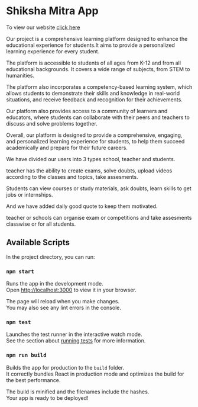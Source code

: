 # Shiksha Mitra App

To view our website [click here](https://itday-hackathon.vercel.app/)

Our project is a comprehensive learning platform designed to enhance the educational experience for students.It aims to provide a personalized learning experience for every student.

The platform is accessible to students of all ages from K-12 and from all educational backgrounds. It covers a wide range of subjects, from STEM to humanities.

The platform also incorporates a competency-based learning system, which allows students to demonstrate their skills and knowledge in real-world situations, and receive feedback and recognition for their achievements.

Our platform also provides access to a community of learners and educators, where students can collaborate with their peers and teachers to discuss and solve problems together.

Overall, our platform is designed to provide a comprehensive, engaging, and personalized learning experience for students, to help them succeed academically and prepare for their future careers.

We have divided our users into 3 types school, teacher and students.

teacher has the ability to create exams, solve doubts, upload videos according to the classes and topics, take assesments.

Students can view courses or study materials, ask doubts, learn skills to get jobs or internships. 

And we have added daily good quote to keep them motivated.

teacher or schools can organise exam or competitions and  take assesments classwise or for all students.

## Available Scripts

In the project directory, you can run:

### `npm start`

Runs the app in the development mode.\
Open [http://localhost:3000](http://localhost:3000) to view it in your browser.

The page will reload when you make changes.\
You may also see any lint errors in the console.

### `npm test`

Launches the test runner in the interactive watch mode.\
See the section about [running tests](https://facebook.github.io/create-react-app/docs/running-tests) for more information.

### `npm run build`

Builds the app for production to the `build` folder.\
It correctly bundles React in production mode and optimizes the build for the best performance.

The build is minified and the filenames include the hashes.\
Your app is ready to be deployed!

